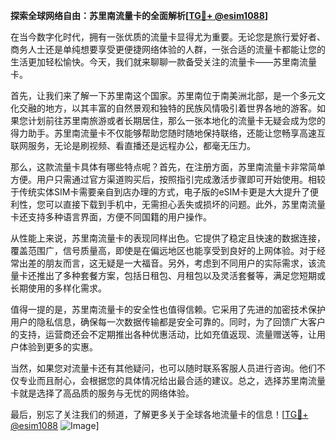 **探索全球网络自由：苏里南流量卡的全面解析[[TG💪+ @esim1088](https://t.me/s/esim1088)]**

在当今数字化时代，拥有一张优质的流量卡显得尤为重要。无论您是旅行爱好者、商务人士还是单纯想要享受更便捷网络体验的人群，一张合适的流量卡都能让您的生活更加轻松愉快。今天，我们就来聊聊一款备受关注的流量卡——苏里南流量卡。

首先，让我们来了解一下苏里南这个国家。苏里南位于南美洲北部，是一个多元文化交融的地方，以其丰富的自然景观和独特的民族风情吸引着世界各地的游客。如果您计划前往苏里南旅游或者长期居住，那么一张本地化的流量卡无疑会成为您的得力助手。苏里南流量卡不仅能够帮助您随时随地保持联络，还能让您畅享高速互联网服务，无论是刷视频、看直播还是远程办公，都毫无压力。

那么，这款流量卡具体有哪些特点呢？首先，在注册方面，苏里南流量卡非常简单方便。用户只需通过官方渠道购买后，按照指引完成激活步骤即可开始使用。相较于传统实体SIM卡需要亲自到店办理的方式，电子版的eSIM卡更是大大提升了便利性，您可以直接下载到手机中，无需担心丢失或损坏的问题。此外，苏里南流量卡还支持多种语言界面，方便不同国籍的用户操作。

从性能上来说，苏里南流量卡的表现同样出色。它提供了稳定且快速的数据连接，覆盖范围广，信号质量高，即使是在偏远地区也能享受到良好的上网体验。对于经常出差的朋友而言，这无疑是一大福音。另外，考虑到不同用户的实际需求，该流量卡还推出了多种套餐方案，包括日租包、月租包以及灵活套餐等，满足您短期或长期使用的多样化需求。

值得一提的是，苏里南流量卡的安全性也值得信赖。它采用了先进的加密技术保护用户的隐私信息，确保每一次数据传输都是安全可靠的。同时，为了回馈广大客户的支持，运营商还会不定期推出各种优惠活动，比如充值返现、流量赠送等，让用户体验到更多的实惠。

当然，如果您对流量卡还有其他疑问，也可以随时联系客服人员进行咨询。他们不仅专业而且耐心，会根据您的具体情况给出最合适的建议。总之，选择苏里南流量卡就是选择了高品质的服务与无忧的网络体验。

最后，别忘了关注我们的频道，了解更多关于全球各地流量卡的信息！[[TG💪+ @esim1088](https://t.me/s/esim1088) ![Image](https://i.postimg.cc/4NQfJmqS/Snipaste-2025-05-13-00-14-12.png)]